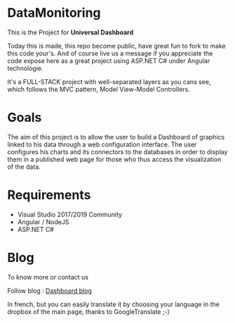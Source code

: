 # DataMonitoring
This is the Project for **Universal Dashboard**

Today this is made, this repo become public, have great fun to fork to make this code your's.
And of course live us a message if you appreciate the code expose here as a great project using ASP.NET C# under Angular technologie. 

It's a FULL-STACK project with well-separated layers as you cans see, which follows the MVC pattern, Model View-Model Controllers.

# Goals
The aim of this project is to allow the user to build a Dashboard of graphics linked to his data through a web configuration interface.
The user configures his charts and its connectors to the databases in order to display them in a published web page for those who thus access the visualization of the data.

# Requirements
* Visual Studio 2017/2019 Community
* Angular / NodeJS
* ASP.NET C#

# Blog
To know more or contact us

Follow blog :
[Dashboard blog](https://dashboard-universel-presentation.sodevlog.com/)

In french, but you can easily translate it by choosing your language in the dropbox of the main page, thanks to GoogleTranslate ;-)
